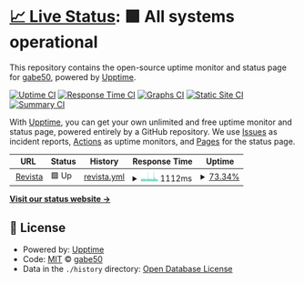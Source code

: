 # [📈 Live Status](https://gabe50.github.io/uptime): <!--live status--> **🟩 All systems operational**

This repository contains the open-source uptime monitor and status page for [gabe50](https://gabe50.github.io/uptime), powered by [Upptime](https://github.com/upptime/upptime).

[![Uptime CI](https://github.com/gabe50/uptime/workflows/Uptime%20CI/badge.svg)](https://github.com/gabe50/uptime/actions?query=workflow%3A%22Uptime+CI%22)
[![Response Time CI](https://github.com/gabe50/uptime/workflows/Response%20Time%20CI/badge.svg)](https://github.com/gabe50/uptime/actions?query=workflow%3A%22Response+Time+CI%22)
[![Graphs CI](https://github.com/gabe50/uptime/workflows/Graphs%20CI/badge.svg)](https://github.com/gabe50/uptime/actions?query=workflow%3A%22Graphs+CI%22)
[![Static Site CI](https://github.com/gabe50/uptime/workflows/Static%20Site%20CI/badge.svg)](https://github.com/gabe50/uptime/actions?query=workflow%3A%22Static+Site+CI%22)
[![Summary CI](https://github.com/gabe50/uptime/workflows/Summary%20CI/badge.svg)](https://github.com/gabe50/uptime/actions?query=workflow%3A%22Summary+CI%22)

With [Upptime](https://upptime.js.org), you can get your own unlimited and free uptime monitor and status page, powered entirely by a GitHub repository. We use [Issues](https://github.com/gabe50/uptime/issues) as incident reports, [Actions](https://github.com/gabe50/uptime/actions) as uptime monitors, and [Pages](https://gabe50.github.io/uptime) for the status page.

<!--start: status pages-->
<!-- This summary is generated by Upptime (https://github.com/upptime/upptime) -->
<!-- Do not edit this manually, your changes will be overwritten -->
<!-- prettier-ignore -->
| URL | Status | History | Response Time | Uptime |
| --- | ------ | ------- | ------------- | ------ |
| <img alt="" src="https://icons.duckduckgo.com/ip3/pensamientopenal.com.ar.ico" height="13"> [Revista](https://pensamientopenal.com.ar/) | 🟩 Up | [revista.yml](https://github.com/gabe50/uptime/commits/HEAD/history/revista.yml) | <details><summary><img alt="Response time graph" src="./graphs/revista/response-time-week.png" height="20"> 1112ms</summary><br><a href="https://gabe50.github.io/uptime/history/revista"><img alt="Response time 1247" src="https://img.shields.io/endpoint?url=https%3A%2F%2Fraw.githubusercontent.com%2Fgabe50%2Fuptime%2FHEAD%2Fapi%2Frevista%2Fresponse-time.json"></a><br><a href="https://gabe50.github.io/uptime/history/revista"><img alt="24-hour response time 890" src="https://img.shields.io/endpoint?url=https%3A%2F%2Fraw.githubusercontent.com%2Fgabe50%2Fuptime%2FHEAD%2Fapi%2Frevista%2Fresponse-time-day.json"></a><br><a href="https://gabe50.github.io/uptime/history/revista"><img alt="7-day response time 1112" src="https://img.shields.io/endpoint?url=https%3A%2F%2Fraw.githubusercontent.com%2Fgabe50%2Fuptime%2FHEAD%2Fapi%2Frevista%2Fresponse-time-week.json"></a><br><a href="https://gabe50.github.io/uptime/history/revista"><img alt="30-day response time 1224" src="https://img.shields.io/endpoint?url=https%3A%2F%2Fraw.githubusercontent.com%2Fgabe50%2Fuptime%2FHEAD%2Fapi%2Frevista%2Fresponse-time-month.json"></a><br><a href="https://gabe50.github.io/uptime/history/revista"><img alt="1-year response time 1247" src="https://img.shields.io/endpoint?url=https%3A%2F%2Fraw.githubusercontent.com%2Fgabe50%2Fuptime%2FHEAD%2Fapi%2Frevista%2Fresponse-time-year.json"></a></details> | <details><summary><a href="https://gabe50.github.io/uptime/history/revista">73.34%</a></summary><a href="https://gabe50.github.io/uptime/history/revista"><img alt="All-time uptime 98.52%" src="https://img.shields.io/endpoint?url=https%3A%2F%2Fraw.githubusercontent.com%2Fgabe50%2Fuptime%2FHEAD%2Fapi%2Frevista%2Fuptime.json"></a><br><a href="https://gabe50.github.io/uptime/history/revista"><img alt="24-hour uptime 64.81%" src="https://img.shields.io/endpoint?url=https%3A%2F%2Fraw.githubusercontent.com%2Fgabe50%2Fuptime%2FHEAD%2Fapi%2Frevista%2Fuptime-day.json"></a><br><a href="https://gabe50.github.io/uptime/history/revista"><img alt="7-day uptime 73.34%" src="https://img.shields.io/endpoint?url=https%3A%2F%2Fraw.githubusercontent.com%2Fgabe50%2Fuptime%2FHEAD%2Fapi%2Frevista%2Fuptime-week.json"></a><br><a href="https://gabe50.github.io/uptime/history/revista"><img alt="30-day uptime 92.02%" src="https://img.shields.io/endpoint?url=https%3A%2F%2Fraw.githubusercontent.com%2Fgabe50%2Fuptime%2FHEAD%2Fapi%2Frevista%2Fuptime-month.json"></a><br><a href="https://gabe50.github.io/uptime/history/revista"><img alt="1-year uptime 98.52%" src="https://img.shields.io/endpoint?url=https%3A%2F%2Fraw.githubusercontent.com%2Fgabe50%2Fuptime%2FHEAD%2Fapi%2Frevista%2Fuptime-year.json"></a></details>

<!--end: status pages-->

[**Visit our status website →**](https://gabe50.github.io/uptime)

## 📄 License

- Powered by: [Upptime](https://github.com/upptime/upptime)
- Code: [MIT](./LICENSE) © [gabe50](https://gabe50.github.io/uptime)
- Data in the `./history` directory: [Open Database License](https://opendatacommons.org/licenses/odbl/1-0/)

